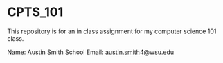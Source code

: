 # CPTS_101
This repository is for an in class assignment for my computer science 101 class.

Name: Austin Smith 
School Email: austin.smith4@wsu.edu

